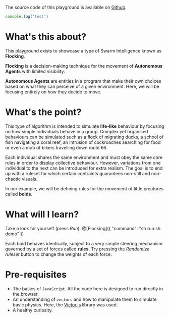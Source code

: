 The source code of this playground is available on [Github](https://github.com/chickentuna/Flocks-Playground).

```js script
console.log('test')
```

# What's this about?

This playground exists to showcase a type of Swarm Intelligence known as **Flocking**.

**Flocking** is a decision-making technique for the movement of **Autonomous Agents** with limited visibility.

**Autonomous Agents** are entities in a program that make their own choices based on what they can perceive of a given environment. Here, we will be focusing entirely on how they decide to move.

# What's the point?

This type of algorithm is intended to simulate **life-like** behaviour by focusing on how simple individuals behave in a group. Complex yet organised behaviours can be simulated such as a flock of migrating ducks, a school of fish navigating a coral reef, an intrusion of cockroaches searching for food or even a mob of bikers travelling down route 66.

Each individual shares the same environment and must obey the same core rules in order to display collective behaviour. However, variations from one individual to the next can be introduced for extra realism. The goal is to end up with a ruleset for which certain contraints guarantees non-still and non-chaotic visuals.

In our example, we will be defining rules for the movement of little creatures called **boids**.

# What will I learn?

Take a look for yourself (press _Run_). 
@[Flocking]({
	"command": "sh run.sh demo"
})

Each boid behaves identically, subject to a very simple steering mechanism governed by a set of forces called **rules**. Try pressing the _Randomize ruleset_ button to change the weights of each force.


# Pre-requisites

* The basics of `JavaScript`. All the code here is designed to run directly in the browser.
* An understanding of `vectors` and how to manipulate them to simulate basic physics. Here, the [Victor.js](http://victorjs.org/) library was used.
* A healthy curiosity.

